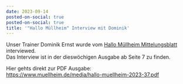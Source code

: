 ```yaml
---
date: 2023-09-14
posted-on-social: true
posted-on-social: true
title: '"Hallo Müllheim" Interview mit Dominik'
---
```


Unser Trainer Dominik Ernst wurde vom [Hallo Müllheim Mittelungsblatt](https://www.muellheim.de/buerger/mitteilungsblatt/) interviewed.  
Das Interview ist in der dieswöchigen Ausgabe ab Seite 7 zu finden.

Hier gehts direkt zur PDF Ausgabe:  
<https://www.muellheim.de/media/hallo-muellheim-2023-37.pdf>

